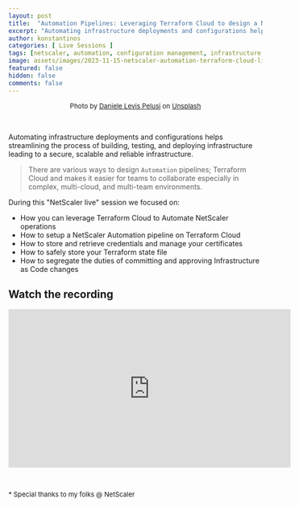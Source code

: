 ```yaml
---
layout: post
title:  "Automation Pipelines: Leveraging Terraform Cloud to design a NetScaler Automation strategy [Video]"
excerpt: "Automating infrastructure deployments and configurations helps streamlining the process of building, testing, and deploying infrastructure leading to a secure, scalable and reliable infrastructure. A NetScaler Live demo."
author: konstantinos
categories: [ Live Sessions ]
tags: [netscaler, automation, configuration management, infrastructure as code, terraform]
image: assets/images/2023-11-15-netscaler-automation-terraform-cloud-live-session.jpg
featured: false
hidden: false
comments: false
---
```



<div style="text-align: center; font-size: small;">Photo by <a href="https://unsplash.com/@yogidan2012?utm_content=creditCopyText&utm_medium=referral&utm_source=unsplash">Daniele Levis Pelusi</a> on <a href="https://unsplash.com/photos/gray-metal-crank-set-decor-Pp9qkEV_xPk?utm_content=creditCopyText&utm_medium=referral&utm_source=unsplash">Unsplash</a></div>

&nbsp;  


Automating infrastructure deployments and configurations helps streamlining the process of building, testing, and deploying infrastructure leading to a secure, scalable and reliable infrastructure.

> There are various ways to design `Automation` pipelines; Terraform Cloud and makes it easier for teams to collaborate especially in complex, multi-cloud, and multi-team environments.

During this "NetScaler live" session we focused on:

- How you can leverage Terraform Cloud to Automate NetScaler operations
- How to setup a NetScaler Automation pipeline on Terraform Cloud
- How to store and retrieve credentials and manage your certificates
- How to safely store your Terraform state file
- How to segregate the duties of committing and approving Infrastructure as Code changes


## Watch the recording

<iframe width="560" height="315" src="https://www.youtube.com/embed/6PlnLlh2wAs?si=mfizTlmLGt5LNEIs" title="YouTube video player" frameborder="0" allow="accelerometer; autoplay; clipboard-write; encrypted-media; gyroscope; picture-in-picture; web-share" allowfullscreen></iframe>


&nbsp;  

<div style="font-size: small;">* Special thanks to my folks @ NetScaler</div>

&nbsp;  